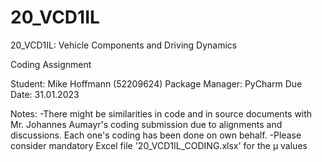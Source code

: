 # 20_VCD1IL
20_VCD1IL: Vehicle Components and Driving Dynamics

Coding Assignment

Student: Mike Hoffmann (52209624)
Package Manager: PyCharm
Due Date: 31.01.2023

Notes:
-There might be similarities in code and in source documents with Mr. Johannes Aumayr's coding submission due to alignments and discussions.
Each one's coding has been done on own behalf.
-Please consider mandatory Excel file '20_VCD1IL_CODING.xlsx' for the µ values